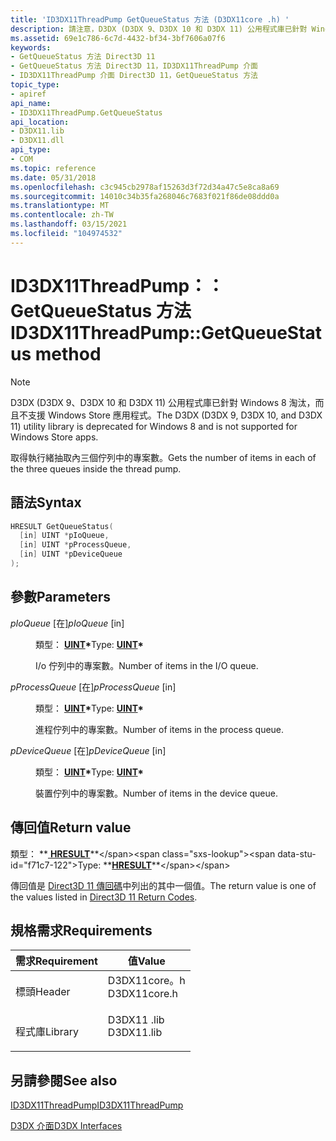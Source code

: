 ```yaml
---
title: 'ID3DX11ThreadPump GetQueueStatus 方法 (D3DX11core .h) '
description: 請注意，D3DX (D3DX 9、D3DX 10 和 D3DX 11) 公用程式庫已針對 Windows 8 淘汰，而且不支援 Windows Store 應用程式。 取得執行緒抽取內三個佇列中的專案數。
ms.assetid: 69e1c786-6c7d-4432-bf34-3bf7606a07f6
keywords:
- GetQueueStatus 方法 Direct3D 11
- GetQueueStatus 方法 Direct3D 11，ID3DX11ThreadPump 介面
- ID3DX11ThreadPump 介面 Direct3D 11，GetQueueStatus 方法
topic_type:
- apiref
api_name:
- ID3DX11ThreadPump.GetQueueStatus
api_location:
- D3DX11.lib
- D3DX11.dll
api_type:
- COM
ms.topic: reference
ms.date: 05/31/2018
ms.openlocfilehash: c3c945cb2978af15263d3f72d34a47c5e8ca8a69
ms.sourcegitcommit: 14010c34b35fa268046c7683f021f86de08ddd0a
ms.translationtype: MT
ms.contentlocale: zh-TW
ms.lasthandoff: 03/15/2021
ms.locfileid: "104974532"
---
```

# <a name="id3dx11threadpumpgetqueuestatus-method"></a><span data-ttu-id="f71c7-107">ID3DX11ThreadPump：： GetQueueStatus 方法</span><span class="sxs-lookup"><span data-stu-id="f71c7-107">ID3DX11ThreadPump::GetQueueStatus method</span></span>

> [!Note]  
> <span data-ttu-id="f71c7-108">D3DX (D3DX 9、D3DX 10 和 D3DX 11) 公用程式庫已針對 Windows 8 淘汰，而且不支援 Windows Store 應用程式。</span><span class="sxs-lookup"><span data-stu-id="f71c7-108">The D3DX (D3DX 9, D3DX 10, and D3DX 11) utility library is deprecated for Windows 8 and is not supported for Windows Store apps.</span></span>

 

<span data-ttu-id="f71c7-109">取得執行緒抽取內三個佇列中的專案數。</span><span class="sxs-lookup"><span data-stu-id="f71c7-109">Gets the number of items in each of the three queues inside the thread pump.</span></span>

## <a name="syntax"></a><span data-ttu-id="f71c7-110">語法</span><span class="sxs-lookup"><span data-stu-id="f71c7-110">Syntax</span></span>


```C++
HRESULT GetQueueStatus(
  [in] UINT *pIoQueue,
  [in] UINT *pProcessQueue,
  [in] UINT *pDeviceQueue
);
```



## <a name="parameters"></a><span data-ttu-id="f71c7-111">參數</span><span class="sxs-lookup"><span data-stu-id="f71c7-111">Parameters</span></span>

<dl> <dt>

<span data-ttu-id="f71c7-112">*pIoQueue* \[在\]</span><span class="sxs-lookup"><span data-stu-id="f71c7-112">*pIoQueue* \[in\]</span></span>
</dt> <dd>

<span data-ttu-id="f71c7-113">類型： **[ **UINT**](/windows/desktop/WinProg/windows-data-types)\***</span><span class="sxs-lookup"><span data-stu-id="f71c7-113">Type: **[**UINT**](/windows/desktop/WinProg/windows-data-types)\***</span></span>

<span data-ttu-id="f71c7-114">I/o 佇列中的專案數。</span><span class="sxs-lookup"><span data-stu-id="f71c7-114">Number of items in the I/O queue.</span></span>

</dd> <dt>

<span data-ttu-id="f71c7-115">*pProcessQueue* \[在\]</span><span class="sxs-lookup"><span data-stu-id="f71c7-115">*pProcessQueue* \[in\]</span></span>
</dt> <dd>

<span data-ttu-id="f71c7-116">類型： **[ **UINT**](/windows/desktop/WinProg/windows-data-types)\***</span><span class="sxs-lookup"><span data-stu-id="f71c7-116">Type: **[**UINT**](/windows/desktop/WinProg/windows-data-types)\***</span></span>

<span data-ttu-id="f71c7-117">進程佇列中的專案數。</span><span class="sxs-lookup"><span data-stu-id="f71c7-117">Number of items in the process queue.</span></span>

</dd> <dt>

<span data-ttu-id="f71c7-118">*pDeviceQueue* \[在\]</span><span class="sxs-lookup"><span data-stu-id="f71c7-118">*pDeviceQueue* \[in\]</span></span>
</dt> <dd>

<span data-ttu-id="f71c7-119">類型： **[ **UINT**](/windows/desktop/WinProg/windows-data-types)\***</span><span class="sxs-lookup"><span data-stu-id="f71c7-119">Type: **[**UINT**](/windows/desktop/WinProg/windows-data-types)\***</span></span>

<span data-ttu-id="f71c7-120">裝置佇列中的專案數。</span><span class="sxs-lookup"><span data-stu-id="f71c7-120">Number of items in the device queue.</span></span>

</dd> </dl>

## <a name="return-value"></a><span data-ttu-id="f71c7-121">傳回值</span><span class="sxs-lookup"><span data-stu-id="f71c7-121">Return value</span></span>

<span data-ttu-id="f71c7-122">類型： **[ **HRESULT**](https://msdn.microsoft.com/library/Bb401631(v=MSDN.10).aspx)**</span><span class="sxs-lookup"><span data-stu-id="f71c7-122">Type: **[**HRESULT**](https://msdn.microsoft.com/library/Bb401631(v=MSDN.10).aspx)**</span></span>

<span data-ttu-id="f71c7-123">傳回值是 [Direct3D 11 傳回碼](d3d11-graphics-reference-returnvalues.md)中列出的其中一個值。</span><span class="sxs-lookup"><span data-stu-id="f71c7-123">The return value is one of the values listed in [Direct3D 11 Return Codes](d3d11-graphics-reference-returnvalues.md).</span></span>

## <a name="requirements"></a><span data-ttu-id="f71c7-124">規格需求</span><span class="sxs-lookup"><span data-stu-id="f71c7-124">Requirements</span></span>



| <span data-ttu-id="f71c7-125">需求</span><span class="sxs-lookup"><span data-stu-id="f71c7-125">Requirement</span></span> | <span data-ttu-id="f71c7-126">值</span><span class="sxs-lookup"><span data-stu-id="f71c7-126">Value</span></span> |
|--------------------|-----------------------------------------------------------------------------------------|
| <span data-ttu-id="f71c7-127">標頭</span><span class="sxs-lookup"><span data-stu-id="f71c7-127">Header</span></span><br/>  | <dl> <span data-ttu-id="f71c7-128"><dt>D3DX11core。h</dt></span><span class="sxs-lookup"><span data-stu-id="f71c7-128"><dt>D3DX11core.h</dt></span></span> </dl> |
| <span data-ttu-id="f71c7-129">程式庫</span><span class="sxs-lookup"><span data-stu-id="f71c7-129">Library</span></span><br/> | <dl> <span data-ttu-id="f71c7-130"><dt>D3DX11 .lib</dt></span><span class="sxs-lookup"><span data-stu-id="f71c7-130"><dt>D3DX11.lib</dt></span></span> </dl>   |



## <a name="see-also"></a><span data-ttu-id="f71c7-131">另請參閱</span><span class="sxs-lookup"><span data-stu-id="f71c7-131">See also</span></span>

<dl> <dt>

[<span data-ttu-id="f71c7-132">ID3DX11ThreadPump</span><span class="sxs-lookup"><span data-stu-id="f71c7-132">ID3DX11ThreadPump</span></span>](id3dx11threadpump.md)
</dt> <dt>

[<span data-ttu-id="f71c7-133">D3DX 介面</span><span class="sxs-lookup"><span data-stu-id="f71c7-133">D3DX Interfaces</span></span>](d3d11-graphics-reference-d3dx11-interfaces.md)
</dt> </dl>

 

